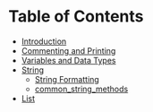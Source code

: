Table of Contents
=================

  * [Introduction](https://github.com/papa28x4/fta-python/blob/main/lessons/introduction.py)
  * [Commenting and Printing](https://github.com/papa28x4/fta-python/blob/main/lessons/comment_and_print.py)
  * [Variables and Data Types](https://github.com/papa28x4/fta-python/blob/main/lessons/variables_and_datatypes.py)
  * [String](https://github.com/papa28x4/fta-python/blob/main/lessons/string.py)
    * [String Formatting](https://github.com/papa28x4/fta-python/blob/main/lessons/string-formatting.py)
    * [common_string_methods](https://github.com/papa28x4/fta-python/blob/main/lessons/common_string_methods.py)
  * [List](https://github.com/papa28x4/fta-python/blob/main/lessons/lists.py)
  
      
  
